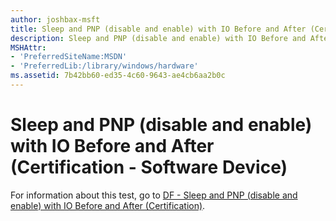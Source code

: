 ```yaml
---
author: joshbax-msft
title: Sleep and PNP (disable and enable) with IO Before and After (Certification - Software Device)
description: Sleep and PNP (disable and enable) with IO Before and After (Certification - Software Device)
MSHAttr:
- 'PreferredSiteName:MSDN'
- 'PreferredLib:/library/windows/hardware'
ms.assetid: 7b42bb60-ed35-4c60-9643-ae4cb6aa2b0c
---
```


# Sleep and PNP (disable and enable) with IO Before and After (Certification - Software Device)


For information about this test, go to [DF - Sleep and PNP (disable and enable) with IO Before and After (Certification)](df---sleep-and-pnp--disable-and-enable--with-io-before-and-after--certification-92b6e301-0de8-4ca1-8c74-8ee1d6b383e3.md).

 

 






